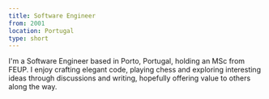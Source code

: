 ```yaml
---
title: Software Engineer
from: 2001
location: Portugal
type: short
---
```


I'm a Software Engineer based in Porto, Portugal, holding an MSc from FEUP. I enjoy crafting elegant code, playing chess and exploring interesting ideas through discussions and writing, hopefully offering value to others along the way.
